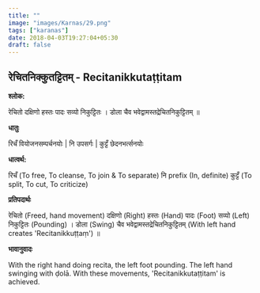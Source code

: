 ```yaml
---
title: ""
image: "images/Karnas/29.png"
tags: ["karanas"]
date: 2018-04-03T19:27:04+05:30
draft: false
---
```


## रेचितनिक्कुतट्टितम् - Recitanikkutaṭṭitam

**श्लोक:**

रेचितो दक्षिणो हस्तः पादः सव्यो निकुट्टितः । डोला चैव भवेद्वामस्तद्रेचितनिकुट्टितम् ॥

**धातुः**

रिचँ वियोजनसम्पर्चनयोः |
नि उपसर्गः | कुट्टँ छेदनभर्त्सनयोः

**धात्वर्थ:**

रिचँ (To free, To cleanse, To join & To separate)
नि prefix (In, definite) 
कुट्टँ (To split, To cut, To criticize)

**प्रतिपदार्थः**

रेचितो (Freed, hand movement) दक्षिणो (Right) हस्तः (Hand) पादः (Foot) सव्यो (Left) निकुट्टितः (Pounding) । डोला (Swing) चैव भवेद्वामस्तद्रेचितनिकुट्टितम् (With left hand creates 'Recitanikkuṭṭaṃ') ॥

**भावानुवादः**

With the right hand doing recita, the left foot pounding. The left hand swinging with ḍolā. With these movements, 'Recitanikkutaṭṭitam' is achieved. 